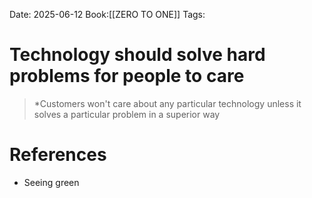 Date: 2025-06-12
Book:[[ZERO TO ONE]]
Tags: 

# Technology should solve hard problems for people to care

>*Customers won't care about any particular technology unless it solves a particular problem in a superior way 
# References 
- Seeing green 